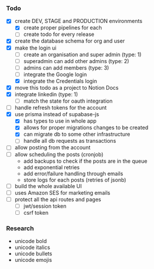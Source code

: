 ### Todo

- [x] create DEV, STAGE and PRODUCTION environments
  - [x] create proper pipelines for each
  - [ ] create todo for every release
- [x] create the database schema for org and user
- [x] make the login ui
  - [ ] create an organisation and super admin (type: 1)
  - [ ] superadmin can add other admins (type: 2)
  - [ ] admins can add members (type: 3)
  - [ ] integrate the Google login
  - [x] integrate the Credentials login
- [x] move this todo as a project to Notion Docs
- [x] integrate linkedin (type: 1)
  - [ ] match the state for oauth integration
- [ ] handle refresh tokens for the account
- [x] use prisma instead of supabase-js
  - [x] has types to use in whole app
  - [x] allows for proper migrations changes to be created
  - [x] can migrate db to some other infrastructure
  - [ ] handle all db requests as transactions
- [ ] allow posting from the account
- [ ] allow scheduling the posts (cronjob)
  - add backups to check if the posts are in the queue
  - add exponential retries
  - add error/failure handling through emails
  - store logs for each posts (retries of jsonb)
- [ ] build the whole available UI
- [ ] uses Amazon SES for marketing emails
- [ ] protect all the api routes and pages
  - [ ] jwt/session token
  - [ ] csrf token

### Research

- unicode bold
- unicode italics
- unicode bullets
- unicode emojis
